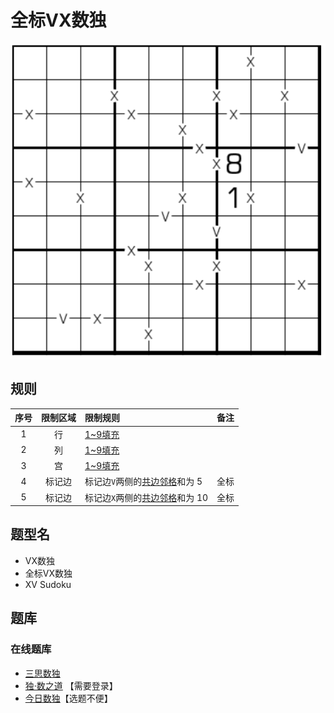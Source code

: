 # 全标VX数独
<!-- START doctoc generated TOC please keep comment here to allow auto update -->
<!-- DON'T EDIT THIS SECTION, INSTEAD RE-RUN doctoc TO UPDATE -->

<!-- END doctoc generated TOC please keep comment here to allow auto update -->

![题](../../../../../../images/sudoku/全标VX数独.png)

## 规则

| 序号  | 限制区域 | 限制规则                 | 备注  |
|:---:|:----:|:---------------------|:---:|
|  1  |  行   | [1~9填充]              |     |
|  2  |  列   | [1~9填充]              |     |
|  3  |  宫   | [1~9填充]              |     |
|  4  | 标记边  | 标记边`V`两侧的[共边邻格]和为 5  | 全标  |
|  5  | 标记边  | 标记边`X`两侧的[共边邻格]和为 10 | 全标  |

## 题型名

- VX数独
- 全标VX数独
- XV Sudoku

## 题库

### 在线题库

- [三思数独]
- [独·数之道](http://www.sudokufans.org.cn/lx/game.index.php?type=vxa) 【需要登录】
- [今日数独]【选题不便】

[1~9填充]: ../../../../../../rules/rules.md#1to9填充

[共边邻格]: ../../../../../../rules/rules.md#共边邻格

[今日数独]: https://cn.sudoku.today/g-xv-sudoku-2/

[三思数独]: https://www.12634.com/sudoku/vx-sudoku/level5

